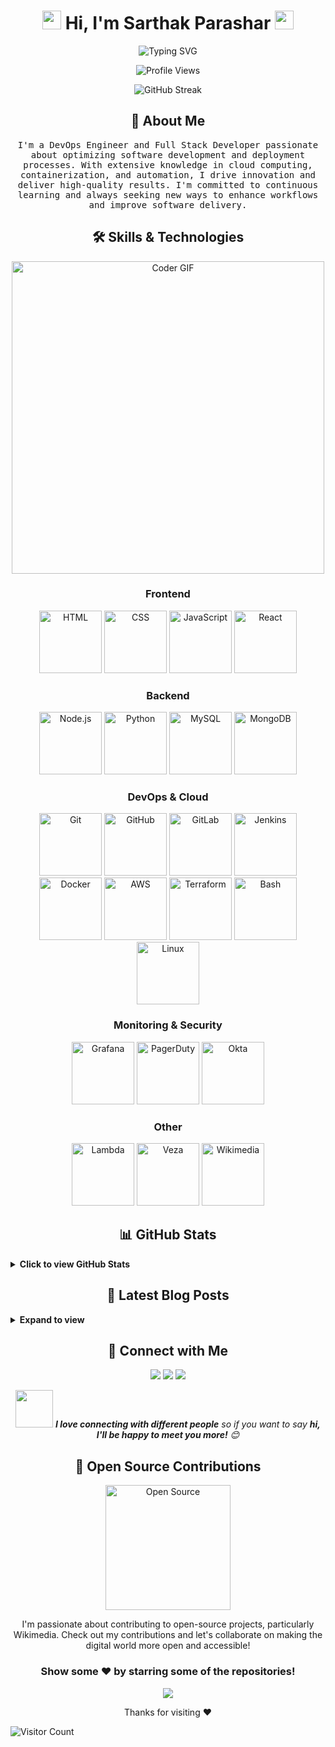 <h1 align="center">
  <img src="https://media.giphy.com/media/hvRJCLFzcasrR4ia7z/giphy.gif" width="30px"/> 
  Hi, I'm Sarthak Parashar
  <img src="https://media.giphy.com/media/hvRJCLFzcasrR4ia7z/giphy.gif" width="30px"/>
</h1>

<div align="center">
  <img src="https://readme-typing-svg.demolab.com?font=Fira+Code&size=22&pause=1000&color=F75C7E&center=true&vCenter=true&width=440&lines=DevOps+Engineer;Full+Stack+Developer;Cloud+Enthusiast;Open+Source+Contributor" alt="Typing SVG" />
</div>

<p align="center">
  <img src="https://komarev.com/ghpvc/?username=sarthakparashar&label=Profile%20Views&color=0e75b6&style=flat" alt="Profile Views" />
</p>

<p align="center">
  <img src="https://github-readme-streak-stats.herokuapp.com/?user=sarthakparashar&theme=radical" alt="GitHub Streak" />
</p>

<h2 align="center">🚀 About Me</h2>

<p align="center">
  <samp>
    I'm a DevOps Engineer and Full Stack Developer passionate about optimizing software development and deployment processes. With extensive knowledge in cloud computing, containerization, and automation, I drive innovation and deliver high-quality results. I'm committed to continuous learning and always seeking new ways to enhance workflows and improve software delivery.
  </samp>
</p>

<h2 align="center">🛠️ Skills & Technologies</h2>

<p align="center">
  <img src="https://media.giphy.com/media/SWoSkN6DxTszqIKEqv/giphy.gif" alt="Coder GIF" width="500">
</p>

<h3 align="center">Frontend</h3>
<p align="center">
  <img src="https://media.giphy.com/media/XAxylRMCdpbEWUAvr8/giphy.gif" alt="HTML" width="100" height="100"/>
  <img src="https://media.giphy.com/media/fsEaZldNC8A1PJ3mwp/giphy.gif" alt="CSS" width="100" height="100"/>
  <img src="https://media.giphy.com/media/ln7z2eWriiQAllfVcn/giphy.gif" alt="JavaScript" width="100" height="100"/>
  <img src="https://media.giphy.com/media/eNAsjO55tPbgaor7ma/giphy.gif" alt="React" width="100" height="100"/>
</p>

<h3 align="center">Backend</h3>
<p align="center">
  <img src="https://media.giphy.com/media/kdFc8fubgS31b8DsVu/giphy.gif" alt="Node.js" width="100" height="100"/>
  <img src="https://media.giphy.com/media/LMt9638dO8dftAjtco/giphy.gif" alt="Python" width="100" height="100"/>
  <img src="https://media.giphy.com/media/XH9wwXfUXu91wAJwN5/giphy.gif" alt="MySQL" width="100" height="100"/>
  <img src="https://media.giphy.com/media/tAjb5pyCEBhEb8jWxC/giphy.gif" alt="MongoDB" width="100" height="100"/>
</p>

<h3 align="center">DevOps & Cloud</h3>
<p align="center">
  <img src="https://media.giphy.com/media/kH1DBkPNyZPOk0BxrM/giphy.gif" alt="Git" width="100" height="100"/>
  <img src="https://media.giphy.com/media/KzJkzjggfGN5Py6nkT/giphy.gif" alt="GitHub" width="100" height="100"/>
  <img src="https://media.giphy.com/media/ldWSVrS9Q5Ous/giphy.gif" alt="GitLab" width="100" height="100"/>
  <img src="https://media.giphy.com/media/cYU6YcPE5YlJxh6otp/giphy.gif" alt="Jenkins" width="100" height="100"/>
  <img src="https://media.giphy.com/media/kdFc8fubgS31b8DsVu/giphy.gif" alt="Docker" width="100" height="100"/>
  <img src="https://media.giphy.com/media/EK5nB6wQKKN86j7GWx/giphy.gif" alt="AWS" width="100" height="100"/>
  <img src="https://media.giphy.com/media/wpoLqr5FT1sY0/giphy.gif" alt="Terraform" width="100" height="100"/>
  <img src="https://media.giphy.com/media/YU5xQ2BEANPmWGZhTP/giphy.gif" alt="Bash" width="100" height="100"/>
  <img src="https://media.giphy.com/media/26tn33aiTi1jkl6H6/giphy.gif" alt="Linux" width="100" height="100"/>
</p>

<h3 align="center">Monitoring & Security</h3>
<p align="center">
  <img src="https://media.giphy.com/media/8qXJTU5oEhQZO/giphy.gif" alt="Grafana" width="100" height="100"/>
  <img src="https://media.giphy.com/media/26ufcVAp3AiJJsrIs/giphy.gif" alt="PagerDuty" width="100" height="100"/>
  <img src="https://media.giphy.com/media/3oKIPic2BnoVZkRla8/giphy.gif" alt="Okta" width="100" height="100"/>
</p>

<h3 align="center">Other</h3>
<p align="center">
  <img src="https://media.giphy.com/media/kH1DBkPNyZPOk0BxrM/giphy.gif" alt="Lambda" width="100" height="100"/>
  <img src="https://media.giphy.com/media/3oKIPic2BnoVZkRla8/giphy.gif" alt="Veza" width="100" height="100"/>
  <img src="https://media.giphy.com/media/3oKIPic2BnoVZkRla8/giphy.gif" alt="Wikimedia" width="100" height="100"/>
</p>

<h2 align="center">📊 GitHub Stats</h2>

<details>
  <summary><b>Click to view GitHub Stats</b></summary>
  <br/>
  <p align="center">
    <img src="https://github-readme-stats.vercel.app/api?username=sarthakparashar&show_icons=true&theme=radical" alt="GitHub Stats" />
  </p>
  <p align="center">
    <img src="https://github-readme-stats.vercel.app/api/top-langs/?username=sarthakparashar&layout=compact&theme=radical" alt="Top Languages" />
  </p>
  <p align="center">
    <img src="http://github-profile-summary-cards.vercel.app/api/cards/profile-details?username=sarthakparashar&theme=radical" alt="GitHub Profile Summary" />
  </p>
</details>

<h2 align="center">📝 Latest Blog Posts</h2>

<details>
  <summary><b>Expand to view</b></summary>
  <br/>
  <p align="center">
    <a href="https://sarthakparashar.hashnode.dev/"><img src="https://github-readme-hashnode-blog.vercel.app/api/hashnode?username=sarthakparashar&count=3&theme=dark" alt="Sarthak's Hashnode Blog"/></a>
  </p>
</details>

<h2 align="center">🤝 Connect with Me</h2>

<p align="center">
  <a href="https://linkedin.com/in/sarthakparashar"><img src="https://img.shields.io/badge/-Sarthak%20Parashar-0077B5?style=for-the-badge&logo=Linkedin&logoColor=white"/></a>
  <a href="mailto:sarthakparashar@gmail.com"><img src="https://img.shields.io/badge/-sarthakparashar@gmail.com-D14836?style=for-the-badge&logo=Gmail&logoColor=white"/></a>
  <a href="https://sarthakparashar.hashnode.dev/"><img src="https://img.shields.io/badge/-Hashnode-2962FF?style=for-the-badge&logo=hashnode&logoColor=white"/></a>
</p>

<p align="center">
  <img src="https://media.giphy.com/media/LnQjpWaON8nhr21vNW/giphy.gif" width="60"> 
  <em><b>I love connecting with different people</b> so if you want to say <b>hi, I'll be happy to meet you more!</b> 😊</em>
</p>

<h2 align="center">🌟 Open Source Contributions</h2>

<p align="center">
  <img src="https://media.giphy.com/media/3oKIPic2BnoVZkRla8/giphy.gif" alt="Open Source" width="200" height="200"/>
</p>

<p align="center">
  I'm passionate about contributing to open-source projects, particularly Wikimedia. Check out my contributions and let's collaborate on making the digital world more open and accessible!
</p>

<div align="center">
  <h3>Show some ❤️ by starring some of the repositories!</h3>
</div>

<p align="center">
  <img src="https://capsule-render.vercel.app/api?type=waving&color=gradient&height=100&section=footer"/>
</p>

<p align="center">
  Thanks for visiting ❤️
</p>

![Visitor Count](https://profile-counter.glitch.me/sarthakparashar/count.svg)
